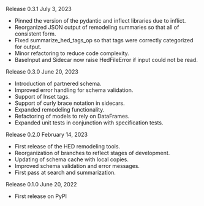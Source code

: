 Release 0.3.1 July 3, 2023
- Pinned the version of the pydantic and inflect libraries due to inflict.
- Reorganized JSON output of remodeling summaries so that all of consistent form.
- Fixed summarize_hed_tags_op so that tags were correctly categorized for output.
- Minor refactoring to reduce code complexity.
- BaseInput and Sidecar now raise HedFileError if input could not be read.


Release 0.3.0 June 20, 2023
- Introduction of partnered schema.
- Improved error handling for schema validation.
- Support of Inset tags.
- Support of curly brace notation in sidecars.
- Expanded remodeling functionality.
- Refactoring of models to rely on DataFrames.
- Expanded unit tests in conjunction with specification tests.

Release 0.2.0 February 14, 2023
- First release of the HED remodeling tools.
- Reorganization of branches to reflect stages of development.
- Updating of schema cache with local copies.
- Improved schema validation and error messages.
- First pass at search and summarization.

Release 0.1.0  June 20, 2022
- First release on PyPI